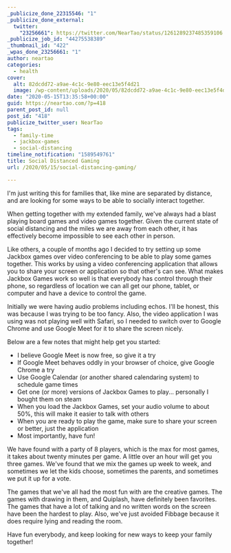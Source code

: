 ```yaml
---
_publicize_done_22315546: "1"
_publicize_done_external:
  twitter:
    "23256661": https://twitter.com/NearTao/status/1261289237485359106
_publicize_job_id: "44275538389"
_thumbnail_id: "422"
_wpas_done_23256661: "1"
author: neartao
categories:
  - health
cover:
  alt: 82dcdd72-a9ae-4c1c-9e80-eec13e5f4d21
  image: /wp-content/uploads/2020/05/82dcdd72-a9ae-4c1c-9e80-eec13e5f4d21.jpeg
date: "2020-05-15T13:35:58+00:00"
guid: https://neartao.com/?p=418
parent_post_id: null
post_id: "418"
publicize_twitter_user: NearTao
tags:
  - family-time
  - jackbox-games
  - social-distancing
timeline_notification: "1589549761"
title: Social Distanced Gaming
url: /2020/05/15/social-distancing-gaming/

---
```

I'm just writing this for families that, like mine are separated by distance, and are looking for some ways to be able to socially interact together.

When getting together with my extended family, we've always had a blast playing board games and video games together. Given the current state of social distancing and the miles we are away from each other, it has effectively become impossible to see each other in person.

Like others, a couple of months ago I decided to try setting up some Jackbox games over video conferencing to be able to play some games together. This works by using a video conferencing application that allows you to share your screen or application so that other's can see. What makes Jackbox Games work so well is that everybody has control through their phone, so regardless of location we can all get our phone, tablet, or computer and have a device to control the game.

Initially we were having audio problems including echos. I'll be honest, this was because I was trying to be too fancy. Also, the video application I was using was not playing well with Safari, so I needed to switch over to Google Chrome and use Google Meet for it to share the screen nicely.

Below are a few notes that might help get you started:

- I believe Google Meet is now free, so give it a try
- If Google Meet behaves oddly in your browser of choice, give Google Chrome a try
- Use Google Calendar (or another shared calendaring system) to schedule game times
- Get one (or more) versions of Jackbox Games to play... personally I bought them on steam
- When you load the Jackbox Games, set your audio volume to about 50%, this will make it easier to talk with others
- When you are ready to play the game, make sure to share your screen or better, just the application
- Most importantly, have fun!

We have found with a party of 8 players, which is the max for most games, it takes about twenty minutes per game. A little over an hour will get you three games. We've found that we mix the games up week to week, and sometimes we let the kids choose, sometimes the parents, and sometimes we put it up for a vote.

The games that we've all had the most fun with are the creative games. The games with drawing in them, and Quiplash, have definitely been favorites. The games that have a lot of talking and no written words on the screen have been the hardest to play. Also, we've just avoided Fibbage because it does require lying and reading the room.

Have fun everybody, and keep looking for new ways to keep your family together!
